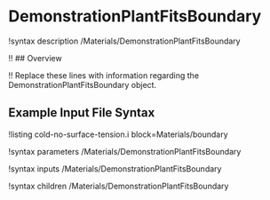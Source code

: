 # DemonstrationPlantFitsBoundary

!syntax description /Materials/DemonstrationPlantFitsBoundary

!! ## Overview

!! Replace these lines with information regarding the DemonstrationPlantFitsBoundary object.

## Example Input File Syntax

!listing cold-no-surface-tension.i block=Materials/boundary

!syntax parameters /Materials/DemonstrationPlantFitsBoundary

!syntax inputs /Materials/DemonstrationPlantFitsBoundary

!syntax children /Materials/DemonstrationPlantFitsBoundary
